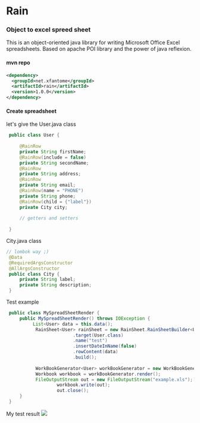 # Rain
### Object to excel spreed sheet

This is an object-oriented java library for writing Microsoft Office Excel spreadsheets.
Based on apache POI library and the power of java reflexion.

#### mvn repo
```xml
<dependency>
  <groupId>net.xfantome</groupId>
  <artifactId>rain</artifactId>
  <version>1.0.0</version>
</dependency>
```
#### Create spreadsheet 
let's give the User.java class
```java
 public class User {
 
     @RainRow
     private String firstName;
     @RainRow(include = false)
     private String secondName;
     @RainRow
     private String address;
     @RainRow
     private String email;
     @RainRow(name = "PHONE")
     private String phone;
     @RainRow(child = {"label"})
     private City city;
     
     // getters and setters
 
 }
```
City.java class
```java
// lombok way ;)
 @Data
 @RequiredArgsConstructor
 @AllArgsConstructor
 public class City {
     private String label;
     private String description;
 }
```    
Test example

```java
 public class MySpreadSheetRender {
     public MySpreadSheetRender() throws IOException {
          List<User> data = this.data();
           RainSheet<User> rainSheet = new RainSheet.RainSheetBuilder<User>()
                         .target(User.class)
                         .name("test")
                         .insertDateInName(false)
                         .rowContent(data)
                         .build();
         
           WorkBookGenerator<User> workBookGenerator = new WorkBookGenerator<>(rainSheet);
           Workbook workbook = workBookGenerator.render();
           FileOutputStream out = new FileOutputStream("example.xls");
                   workbook.write(out);
                   out.close();
     }
 }
```  
My test result
<img src="https://i.imgur.com/QjFE4aY.png"/>



